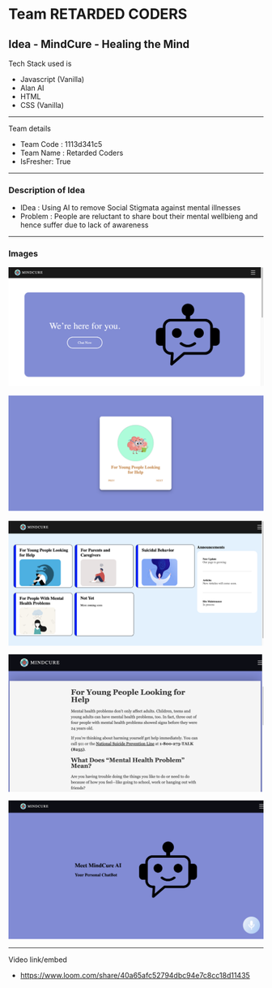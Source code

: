 # Team RETARDED CODERS
## Idea - MindCure - Healing the Mind

Tech Stack used is 
- Javascript (Vanilla)
- Alan AI
- HTML
- CSS (Vanilla)

---
 Team details
- Team Code : 1113d341c5
- Team Name : Retarded Coders
- IsFresher: True

---
### Description of Idea

- IDea : Using AI to remove Social Stigmata against mental illnesses
- Problem : People are reluctant to share bout their mental wellbieng and hence suffer due to lack of awareness


---
### Images

![image](https://github.com/Tota-Ota/Mind_Cure/blob/main/resources/Screenshot_2022-02-27_at_10.37.51_PM.png)

![image](https://github.com/Tota-Ota/Mind_Cure/blob/main/resources/Screenshot_2022-02-27_at_10.38.07_PM.png)

![image](https://github.com/Tota-Ota/Mind_Cure/blob/main/resources/Screenshot_2022-02-27_at_10.38.20_PM.png)

![image](https://github.com/Tota-Ota/Mind_Cure/blob/main/resources/Screenshot_2022-02-27_at_10.38.53_PM.jpg)

![image](https://github.com/Tota-Ota/Mind_Cure/blob/main/resources/Screenshot_2022-02-27_at_10.39.08_PM.png)

---
Video link/embed


- https://www.loom.com/share/40a65afc52794dbc94e7c8cc18d11435
